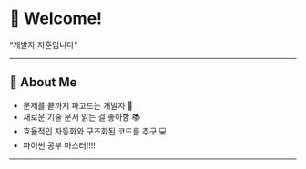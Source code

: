 # 👋 Welcome!
 
“개발자 지훈입니다"

---

## 🧠 About Me

- 문제를 끝까지 파고드는 개발자 🧩  
- 새로운 기술 문서 읽는 걸 좋아함 📚  
- 효율적인 자동화와 구조화된 코드를 추구 💻
- 파이썬 공부 마스터!!!!

---
